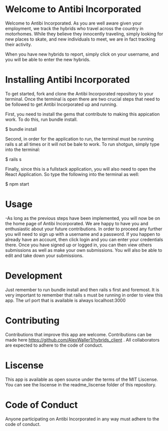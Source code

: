 # Welcome to Antibi Incorporated

Welcome to Antibi Incorporated. As you are well aware given your employment, we track the hybrids who travel across the country in motorhomes. While they believe they innocently traveling, simply looking for new places to skate, and new individuals to meet, we are in fact tracking their activity.

When you have new hybrids to report, simply click on your username, and you will be able to enter the new hybrids.

# Installing Antibi Incorporated

To get started, fork and clone the Antibi Incorporated repository to your terminal. Once the terminal is open there are two crucial steps that need to be followed to get Antibi Incorporated up and running.

First, you need to install the gems that contribute to making this appication work. To do this, run bundle install.

$ bundle install

Second, in order for the application to run, the terminal must be running rails s at all times or it will not be bale to work. To run shotgun, simply type into the terminal:

$ rails s

Finally, since this is a fullstack application, you will also need to open the React Application. So type the following into the terminal as well:

$ npm start

# Usage

-As long as the previous steps have been implemented, you will now be on the home page of Antibi Incorporated. We are happy to have you and enthusiastic about your future contributions. In order to proceed any further you will need to sign up with a username and a password. If you happen to already have an account, then click login and you can enter your credentials there. Once you have signed up or logged in, you can then view others submissions as well as make your own submissions. You will also be able to edit and take down your submissions.

# Development

Just remember to run bundle install and then rails s first and foremost. It is very important to remember that rails s must be running in order to view this app. The url port that is available is always localhost:3000

# Contributing

Contributions that improve this app are welcome. Contributions can be made here https://github.com/AlexWaller1/hybrids_client . All collaborators are expected to adhere to the code of conduct.

# Liscense

This app is available as open source under the terms of the MIT Liscense. You can see the liscense in the readme_liscense folder of this repository.

# Code of Conduct

Anyone participating on Antibi Incorporated in any way must adhere to the code of conduct.